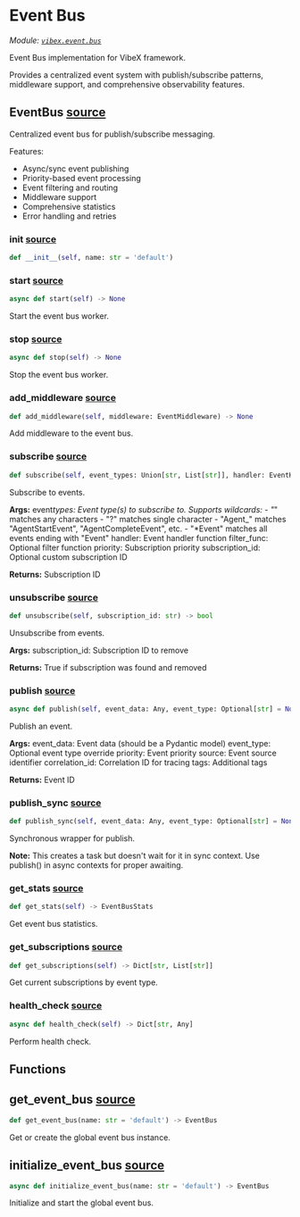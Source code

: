 # Event Bus

_Module: [`vibex.event.bus`](https://github.com/dustland/vibex/blob/main/src/vibex/event/bus.py)_

Event Bus implementation for VibeX framework.

Provides a centralized event system with publish/subscribe patterns,
middleware support, and comprehensive observability features.

## EventBus <a href="https://github.com/dustland/vibex/blob/main/src/vibex/event/bus.py#L27" class="source-link" title="View source code">source</a>

Centralized event bus for publish/subscribe messaging.

Features:

- Async/sync event publishing
- Priority-based event processing
- Event filtering and routing
- Middleware support
- Comprehensive statistics
- Error handling and retries

### **init** <a href="https://github.com/dustland/vibex/blob/main/src/vibex/event/bus.py#L40" class="source-link" title="View source code">source</a>

```python
def __init__(self, name: str = 'default')
```

### start <a href="https://github.com/dustland/vibex/blob/main/src/vibex/event/bus.py#L52" class="source-link" title="View source code">source</a>

```python
async def start(self) -> None
```

Start the event bus worker.

### stop <a href="https://github.com/dustland/vibex/blob/main/src/vibex/event/bus.py#L61" class="source-link" title="View source code">source</a>

```python
async def stop(self) -> None
```

Stop the event bus worker.

### add_middleware <a href="https://github.com/dustland/vibex/blob/main/src/vibex/event/bus.py#L77" class="source-link" title="View source code">source</a>

```python
def add_middleware(self, middleware: EventMiddleware) -> None
```

Add middleware to the event bus.

### subscribe <a href="https://github.com/dustland/vibex/blob/main/src/vibex/event/bus.py#L82" class="source-link" title="View source code">source</a>

```python
def subscribe(self, event_types: Union[str, List[str]], handler: EventHandler, filter_func: Optional[EventFilter] = None, priority: EventPriority = EventPriority.NORMAL, subscription_id: Optional[str] = None) -> str
```

Subscribe to events.

**Args:**
event*types: Event type(s) to subscribe to. Supports wildcards: - "*" matches any characters - "?" matches single character - "Agent\_" matches "AgentStartEvent", "AgentCompleteEvent", etc. - "\*Event" matches all events ending with "Event"
handler: Event handler function
filter_func: Optional filter function
priority: Subscription priority
subscription_id: Optional custom subscription ID

**Returns:**
Subscription ID

### unsubscribe <a href="https://github.com/dustland/vibex/blob/main/src/vibex/event/bus.py#L132" class="source-link" title="View source code">source</a>

```python
def unsubscribe(self, subscription_id: str) -> bool
```

Unsubscribe from events.

**Args:**
subscription_id: Subscription ID to remove

**Returns:**
True if subscription was found and removed

### publish <a href="https://github.com/dustland/vibex/blob/main/src/vibex/event/bus.py#L159" class="source-link" title="View source code">source</a>

```python
async def publish(self, event_data: Any, event_type: Optional[str] = None, priority: EventPriority = EventPriority.NORMAL, source: Optional[str] = None, correlation_id: Optional[str] = None, tags: Optional[Dict[str, str]] = None) -> str
```

Publish an event.

**Args:**
event_data: Event data (should be a Pydantic model)
event_type: Optional event type override
priority: Event priority
source: Event source identifier
correlation_id: Correlation ID for tracing
tags: Additional tags

**Returns:**
Event ID

### publish_sync <a href="https://github.com/dustland/vibex/blob/main/src/vibex/event/bus.py#L222" class="source-link" title="View source code">source</a>

```python
def publish_sync(self, event_data: Any, event_type: Optional[str] = None, priority: EventPriority = EventPriority.NORMAL, source: Optional[str] = None, correlation_id: Optional[str] = None, tags: Optional[Dict[str, str]] = None) -> str
```

Synchronous wrapper for publish.

**Note:** This creates a task but doesn't wait for it in sync context.
Use publish() in async contexts for proper awaiting.

### get_stats <a href="https://github.com/dustland/vibex/blob/main/src/vibex/event/bus.py#L354" class="source-link" title="View source code">source</a>

```python
def get_stats(self) -> EventBusStats
```

Get event bus statistics.

### get_subscriptions <a href="https://github.com/dustland/vibex/blob/main/src/vibex/event/bus.py#L358" class="source-link" title="View source code">source</a>

```python
def get_subscriptions(self) -> Dict[str, List[str]]
```

Get current subscriptions by event type.

### health_check <a href="https://github.com/dustland/vibex/blob/main/src/vibex/event/bus.py#L365" class="source-link" title="View source code">source</a>

```python
async def health_check(self) -> Dict[str, Any]
```

Perform health check.

## Functions

## get_event_bus <a href="https://github.com/dustland/vibex/blob/main/src/vibex/event/bus.py#L383" class="source-link" title="View source code">source</a>

```python
def get_event_bus(name: str = 'default') -> EventBus
```

Get or create the global event bus instance.

## initialize_event_bus <a href="https://github.com/dustland/vibex/blob/main/src/vibex/event/bus.py#L393" class="source-link" title="View source code">source</a>

```python
async def initialize_event_bus(name: str = 'default') -> EventBus
```

Initialize and start the global event bus.

